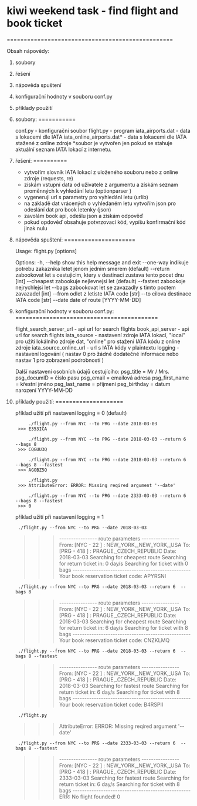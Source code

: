 # kiwi weekend task - find flight and book ticket
=================================================

Obsah nápovědy:
1) soubory
2) řešení
3) nápověda spuštení
4) konfigurační hodnoty v souboru conf.py
5) příklady použití



1) soubory:
===========

	conf.py 					- konfigurační soubor
	flight.py 					- program
	iata_airports.dat 			- data s lokacemi dle IATA
	iata_online_airports.dat* 	- data s lokacemi dle IATA stažené z online zdroje
			*soubor je vytvořen jen pokud se stahuje aktuální seznam IATA lokací z internetu.


2) řešení:
==========

	- vytvořím slovník IATA lokací z uloženého souboru nebo z online zdroje (requests, re)
	- získám vstupní data od uživatele z argumentu a získám seznam proměnných k vyhledání letu (optionparser )
	- vygeneruji url s parametry pro vyhledání letu (urlib)
	- na základě dat vrácených o vyhledaném letu vytvořím json pro odeslání dat pro book letenky (json)
	- zavolám book api, odešlu json a získám odpověď
	- pokud opdověď obsahuje potvrzovací kód, vypíšu konfirmační kód jinak nulu

3) nápověda spuštení:
=====================

	Usage: flight.py [options]
	
	Options:
	  -h, --help       show this help message and exit
	  --one-way        indikuje potrebu zakaznika letet jenom jednim smerem
	                    (default)
	  --return		   zabookovat let s cestujicim, ktery v destinaci zustava
	                    tento pocet dnu [int]
	  --cheapest       zabookuje nejlevnejsi let (default)
	  --fastest        zabookoje nejrychlejsi let
	  --bags	       zabookovat let se zavazadly s timto poctem zavazadel
	                    [int]
	  --from 	       odlet z letiste IATA code [str]
	  --to             cilova destinace IATA code [str]
	  --date		   date of route [YYYY-MM-DD]


4) konfigurační hodnoty v souboru conf.py:
==========================================

	flight_search_server_url		- api url for search flights
	book_api_server					- api url for search flights 
	iata_source 					- nastavení zdroje IATA lokací, "local" pro užití lokálního zdroje dat, "online" pro stažení IATA kódu z online zdroje
	iata_source_online_url			- url s IATA kódy v plaintextu
	logging 						- nastavení logování ( nastav 0 pro žádné dodatečné informace nebo nastav 1 pro zobrazení podrobností )
	
	Další nastavení osobních údajů cestujícího:
	psg_title 		=  Mr / Mrs.
	psg_documID 	=  číslo pasu
	psg_email 		=  emailová adresa
	psg_first_name 	=  křestní jméno
	psg_last_name 	=  příjmení
	psg_birthday 	=  datum narození YYYY-MM-DD


5) příklady použití: 
====================

	příklad užití při nastavení logging = 0 (default)
 

		 	./flight.py --from NYC --to PRG --date 2018-03-03
		>>> E353ICA
		
		 	./flight.py --from NYC --to PRG --date 2018-03-03 --return 6  --bags 8
		>>> CQGUU3Q
		
			./flight.py --from NYC --to PRG --date 2018-03-03 --return 6  --bags 8 --fastest
		>>> AGOBZ5Q
		
			./flight.py
		>>> AttributeError: ERROR: Missing reqired argument '--date' 
		
		 	./flight.py --from NYC --to PRG --date 2333-03-03 --return 6  --bags 8 --fastest
		>>> 0


	příklad užití při nastavení logging = 1

		./flight.py --from NYC --to PRG --date 2018-03-03
	>>>	---------------- route parameters ----------------
		From: [NYC - 22 ] : NEW_YORK,_NEW_YORK,_USA
		To:   [PRG - 418 ] : PRAGUE,_CZECH_REPUBLIC
		Date: 2018-03-03
		Searching for cheapest route
		Searching for return ticket in: 0 day/s
		Searching for ticket with 0 bags
		--------------------------------------------------
		Your book reservation ticket code: 
		APYRSNI
		
		
		./flight.py --from NYC --to PRG --date 2018-03-03 --return 6  --bags 8
	>>>	---------------- route parameters ----------------
		From: [NYC - 22 ] : NEW_YORK,_NEW_YORK,_USA
		To:   [PRG - 418 ] : PRAGUE,_CZECH_REPUBLIC
		Date: 2018-03-03
		Searching for cheapest route
		Searching for return ticket in: 6 day/s
		Searching for ticket with 8 bags
		--------------------------------------------------
		Your book reservation ticket code: 
		CNZKLMQ
		
		
		./flight.py --from NYC --to PRG --date 2018-03-03 --return 6  --bags 8 --fastest
	>>>	---------------- route parameters ----------------
		From: [NYC - 22 ] : NEW_YORK,_NEW_YORK,_USA
		To:   [PRG - 418 ] : PRAGUE,_CZECH_REPUBLIC
		Date: 2018-03-03
		Searching for fastest route
		Searching for return ticket in: 6 day/s
		Searching for ticket with 8 bags
		--------------------------------------------------
		Your book reservation ticket code: 
		B4RSPII
		
		
		./flight.py
	>>> AttributeError: ERROR: Missing reqired argument '--date' 
		
		
		
		./flight.py --from NYC --to PRG --date 2333-03-03 --return 6  --bags 8 --fastest
	>>>	---------------- route parameters ----------------
		From: [NYC - 22 ] : NEW_YORK,_NEW_YORK,_USA
		To:   [PRG - 418 ] : PRAGUE,_CZECH_REPUBLIC
		Date: 2333-03-03
		Searching for fastest route
		Searching for return ticket in: 6 day/s
		Searching for ticket with 8 bags
		--------------------------------------------------
		ERR: No flight founded! 
		0
